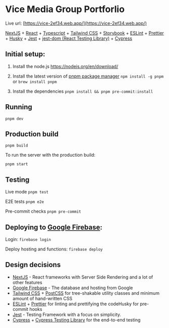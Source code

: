 # Vice Media Group Portforlio

Live url:
[https://vice-2ef34.web.app/](https://vice-2ef34.web.app/)

[NextJS](http://nextjs.org) + [React](https://reactjs.org) + [Typescript](https://www.typescriptlang.org) + [Tailwind CSS](https://tailwindcss.com) + [Storybook](http://storybook.js.org) + [ESLint](https://eslint.org) + [Prettier](https://prettier.io) + [Husky](https://github.com/typicode/husky) + [Jest](https://jestjs.io) + [jest-dom (React Testing Library)](https://github.com/testing-library/jest-dom) + [Cypress](https://www.cypress.io)

## Initial setup:

1. Install the node.js
   https://nodejs.org/en/download/

2. Install the latest version of [pnpm package manager](https://pnpm.io/installation#using-npm)
   `npm install -g pnpm` or `brew install pnpm`

3. Install the dependencies
   `pnpm install && pnpm pre-commit:install`

## Running

`pnpm dev`

## Production build

`pnpm build`

To run the server with the production build:

`pnpm start`

## Testing

Live mode
`pnpm test`

E2E tests
`pnpm e2e`

Pre-commit checks
`pnpm pre-commit`

## Deploying to [Google Firebase](http://firebase.google.com):

Login:
`firebase login`

Deploy hosting and functions:
`firebase deploy`

## Design decisions

- [NextJS](https://nextjs.org) - React frameworks with Server Side Rendering and a lot of other features
- [Google Firebase](http://firebase.google.com) - The database and hosting from Google
- [Tailwind CSS](https://tailwindcss.com) + [PostCSS](http://postcss.org) for tree-shakable utility classes and minimum amount of hand-written CSS
- [ESLint](http://eslint.org) + [Prettier](http://prettier.io) for linting and prettifying the codeHusky for pre-commit hooks
- [Jest](https://jestjs.io) - Testing Framework with a focus on simplicity.
- [Cypress](http://cypress.io) + [Cypress Testing Library](https://testing-library.com/docs/cypress-testing-library/intro/) for the end-to-end testing
